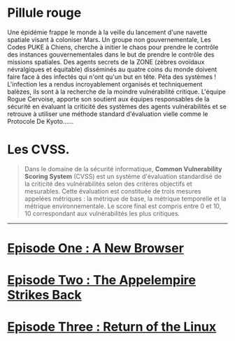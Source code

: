 # Pillule rouge
Une épidémie frappe le monde à la veille du lancement d'une navette spatiale visant à coloniser Mars. Un groupe non gouvernementale, Les Codes PUKE à Chiens, cherche à initier le chaos pour prendre le contrôle des instances gouvernementales dans le but de prendre le contrôle des missions spatiales. Des agents secrets de la ZONE (zèbres ovoïdaux névralgiques et équitable) disséminés au quatre coins du monde doivent faire face à des infectés qui n'ont qu'un but en tête. Péta des systèmes ! L'infection les a rendus incroyablement organisés et techniquement balèzes, ils sont à la recherche de la moindre vulnérabilité critique. L'équipe Rogue Cervoise, apporte son soutient aux équipes responsables de la sécurité en évaluant la criticité des systèmes des agents vulnérabilités et se retrouve à utiliser une méthode standard d'évaluation vielle comme le Protocole De Kyoto......
# Les CVSS.
>Dans le domaine de la sécurité informatique, **Common Vulnerability Scoring System** (CVSS) est un système d'évaluation standardisé de la criticité des vulnérabilités selon des critères objectifs et mesurables. Cette évaluation est constituée de trois mesures appelées métriques : la métrique de base, la métrique temporelle et la métrique environnementale. Le score final est compris entre 0 et 10, 10 correspondant aux vulnérabilités les plus critiques.
---

# [Episode One : A New Browser](https://github.com/C137-Plumbus-Owner/Brief.pub/blob/main/3_Cybersecurity/Brief%20CVSS/Brief_CVSS_Navigateur.md)
# [Episode Two : The Appelempire Strikes Back](https://github.com/C137-Plumbus-Owner/Brief.pub/blob/main/3_Cybersecurity/Brief%20CVSS/Brief_CVSS_Smartphone.md)
# [Episode Three : Return of the Linux](https://github.com/C137-Plumbus-Owner/Brief.pub/blob/main/3_Cybersecurity/Brief%20CVSS/Brief_CVSS_Linux.md)
